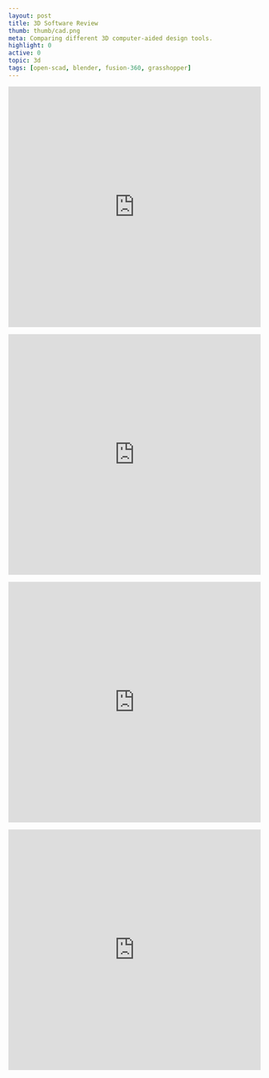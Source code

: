 ```yaml
---
layout: post
title: 3D Software Review
thumb: thumb/cad.png
meta: Comparing different 3D computer-aided design tools.  
highlight: 0
active: 0
topic: 3d
tags: [open-scad, blender, fusion-360, grasshopper]
---
```


<p></p>
<div class="sketchfab-embed-wrapper text-center">
    <iframe width="100%" height = "480" src="https://sketchfab.com/models/8ed79063c89d49d584d6bb19d42ed5a6/embed" frameborder="0" allow="autoplay; fullscreen; vr" mozallowfullscreen="true" webkitallowfullscreen="true"></iframe>
</div> 

<p></p>
<div class="sketchfab-embed-wrapper text-center">
    <iframe width="100%" height = "480" src="https://sketchfab.com/models/b18cda9a693b45b2bf2282c1f918926b/embed" frameborder="0" allow="autoplay; fullscreen; vr" mozallowfullscreen="true" webkitallowfullscreen="true"></iframe>
</div> 

<p></p>
<div class="sketchfab-embed-wrapper text-center">
    <iframe width="100%" height = "480" src="https://sketchfab.com/models/f0b2c2e778cc4ad08c8590eda7e951d2/embed" frameborder="0" allow="autoplay; fullscreen; vr" mozallowfullscreen="true" webkitallowfullscreen="true"></iframe>
</div> 

<p></p>
<div class="sketchfab-embed-wrapper text-center">
    <iframe width="100%" height = "480" src="https://sketchfab.com/models/b17700f85d824d03b00e9df515a47530/embed" frameborder="0" allow="autoplay; fullscreen; vr" mozallowfullscreen="true" webkitallowfullscreen="true"></iframe>
</div> 